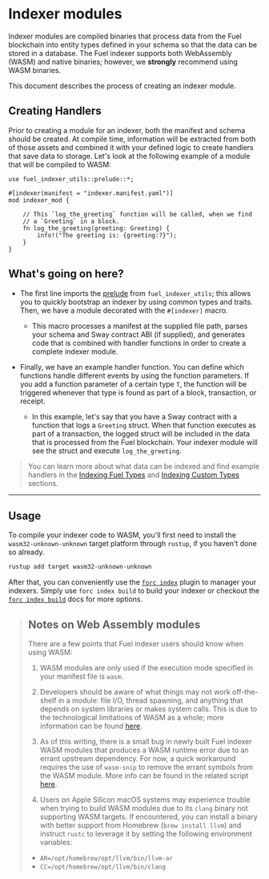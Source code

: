 # Indexer modules

Indexer modules are compiled binaries that process data from the Fuel blockchain into entity types defined in your schema so that the data can be stored in a database. The Fuel indexer supports both WebAssembly (WASM) and native binaries; however, we **strongly** recommend using WASM binaries.

This document describes the process of creating an indexer module.

## Creating Handlers

Prior to creating a module for an indexer, both the manifest and schema should be created. At compile time, information will be extracted from both of those assets and combined it with your defined logic to create handlers that save data to storage. Let's look at the following example of a module that will be compiled to WASM:

```rust, ignore
use fuel_indexer_utils::prelude::*;

#[indexer(manifest = "indexer.manifest.yaml")]
mod indexer_mod {

    // This `log_the_greeting` function will be called, when we find
    // a `Greeting` in a block.
    fn log_the_greeting(greeting: Greeting) {
        info!("The greeting is: {greeting:?}");
    }
}
```

## What's going on here?

- The first line imports the [prelude](https://docs.rs/fuel-indexer-utils/latest/fuel_indexer_utils/prelude/index.html) from `fuel_indexer_utils`; this allows you to quickly bootstrap an indexer by using common types and traits. Then, we have a module decorated with the `#[indexer]` macro.
    - This macro processes a manifest at the supplied file path, parses your schema and Sway contract ABI (if supplied), and generates code that is combined with handler functions in order to create a complete indexer module.

- Finally, we have an example handler function. You can define which functions handle different events by using the function parameters. If you add a function parameter of a certain type `T`, the function will be triggered whenever that type is found as part of a block, transaction, or receipt.
    - In this example, let's say that you have a Sway contract with a function that logs a `Greeting` struct. When that function executes as part of a transaction, the logged struct will be included in the data that is processed from the Fuel blockchain. Your indexer module will see the struct and execute `log_the_greeting`.

> You can learn more about what data can be indexed and find example handlers in the [Indexing Fuel Types](../indexing-fuel-types/index.md) and [Indexing Custom Types](../indexing-custom-types/index.md) sections.

---

## Usage

To compile your indexer code to WASM, you'll first need to install the `wasm32-unknown-unknown` target platform through `rustup`, if you haven't done so already.

```bash
rustup add target wasm32-unknown-unknown
```

After that, you can conveniently use the [`forc index`](./../forc-index/index.md) plugin to manager your indexers. Simply use `forc index build` to build your indexer or checkout the [`forc index build`](./../forc-index/build.md) docs for more options.

> ## Notes on Web Assembly modules
>
> There are a few points that Fuel indexer users should know when using WASM:
>
> 1. WASM modules are only used if the execution mode specified in your manifest file is `wasm`.
>
> 2. Developers should be aware of what things may not work off-the-shelf in a module: file I/O, thread spawning, and anything that depends on system libraries or makes system calls. This is due to the technological limitations of WASM as a whole; more information can be found [here](https://rustwasm.github.io/docs/book/reference/which-crates-work-with-wasm.html).
>
> 3. As of this writing, there is a small bug in newly built Fuel indexer WASM modules that produces a WASM runtime error due to an errant upstream dependency. For now, a quick workaround requires the use of `wasm-snip` to remove the errant symbols from the WASM module. More info can be found in the related script [here](https://github.com/FuelLabs/fuel-indexer/blob/develop/scripts/stripper.bash).
>
> 4. Users on Apple Silicon macOS systems may experience trouble when trying to build WASM modules due to its `clang` binary not supporting WASM targets. If encountered, you can install a binary with better support from Homebrew (`brew install llvm`) and instruct `rustc` to leverage it by setting the following environment variables:
>
> - `AR=/opt/homebrew/opt/llvm/bin/llvm-ar`
> - `CC=/opt/homebrew/opt/llvm/bin/clang`
